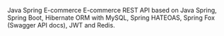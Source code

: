 Java Spring E-commerce
E-commerce REST API based on Java Spring, Spring Boot, Hibernate ORM with MySQL, Spring HATEOAS, Spring Fox (Swagger API docs), JWT and Redis.
